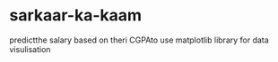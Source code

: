 # sarkaar-ka-kaam
predictthe salary based on theri CGPAto use matplotlib library for  data visulisation
